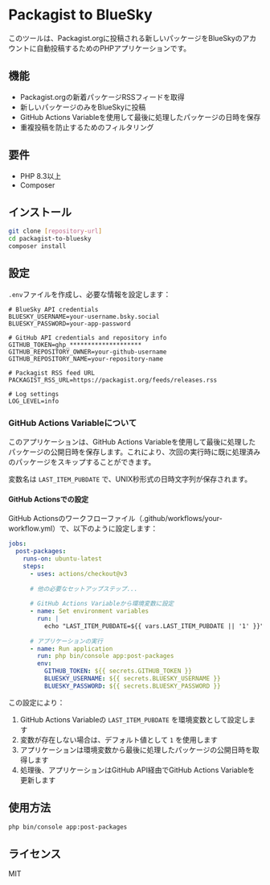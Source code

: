 # Packagist to BlueSky

このツールは、Packagist.orgに投稿される新しいパッケージをBlueSkyのアカウントに自動投稿するためのPHPアプリケーションです。

## 機能

- Packagist.orgの新着パッケージRSSフィードを取得
- 新しいパッケージのみをBlueSkyに投稿
- GitHub Actions Variableを使用して最後に処理したパッケージの日時を保存
- 重複投稿を防止するためのフィルタリング

## 要件

- PHP 8.3以上
- Composer

## インストール

```bash
git clone [repository-url]
cd packagist-to-bluesky
composer install
```

## 設定

`.env`ファイルを作成し、必要な情報を設定します：

```
# BlueSky API credentials
BLUESKY_USERNAME=your-username.bsky.social
BLUESKY_PASSWORD=your-app-password

# GitHub API credentials and repository info
GITHUB_TOKEN=ghp_********************
GITHUB_REPOSITORY_OWNER=your-github-username
GITHUB_REPOSITORY_NAME=your-repository-name

# Packagist RSS feed URL
PACKAGIST_RSS_URL=https://packagist.org/feeds/releases.rss

# Log settings
LOG_LEVEL=info
```

### GitHub Actions Variableについて

このアプリケーションは、GitHub Actions Variableを使用して最後に処理したパッケージの公開日時を保存します。これにより、次回の実行時に既に処理済みのパッケージをスキップすることができます。

変数名は `LAST_ITEM_PUBDATE` で、UNIX秒形式の日時文字列が保存されます。

#### GitHub Actionsでの設定

GitHub Actionsのワークフローファイル（.github/workflows/your-workflow.yml）で、以下のように設定します：

```yaml
jobs:
  post-packages:
    runs-on: ubuntu-latest
    steps:
      - uses: actions/checkout@v3
      
      # 他の必要なセットアップステップ...
      
      # GitHub Actions Variableから環境変数に設定
      - name: Set environment variables
        run: |
          echo "LAST_ITEM_PUBDATE=${{ vars.LAST_ITEM_PUBDATE || '1' }}" >> $GITHUB_ENV
      
      # アプリケーションの実行
      - name: Run application
        run: php bin/console app:post-packages
        env:
          GITHUB_TOKEN: ${{ secrets.GITHUB_TOKEN }}
          BLUESKY_USERNAME: ${{ secrets.BLUESKY_USERNAME }}
          BLUESKY_PASSWORD: ${{ secrets.BLUESKY_PASSWORD }}
```

この設定により：
1. GitHub Actions Variableの `LAST_ITEM_PUBDATE` を環境変数として設定します
2. 変数が存在しない場合は、デフォルト値として `1` を使用します
3. アプリケーションは環境変数から最後に処理したパッケージの公開日時を取得します
4. 処理後、アプリケーションはGitHub API経由でGitHub Actions Variableを更新します

## 使用方法

```bash
php bin/console app:post-packages
```

## ライセンス

MIT
